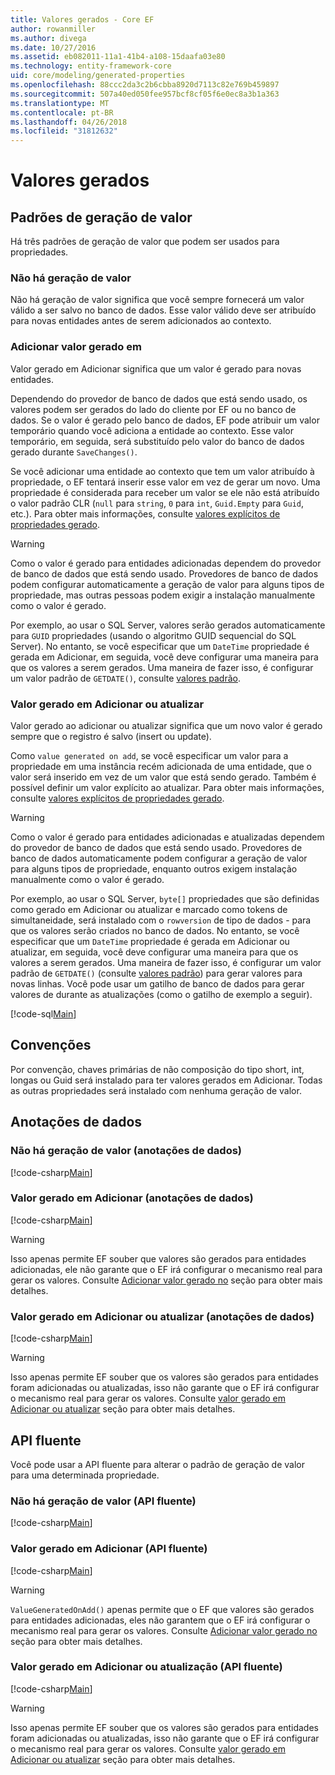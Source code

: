 ```yaml
---
title: Valores gerados - Core EF
author: rowanmiller
ms.author: divega
ms.date: 10/27/2016
ms.assetid: eb082011-11a1-41b4-a108-15daafa03e80
ms.technology: entity-framework-core
uid: core/modeling/generated-properties
ms.openlocfilehash: 88ccc2da3c2b6cbba8920d7113c82e769b459897
ms.sourcegitcommit: 507a40ed050fee957bcf8cf05f6e0ec8a3b1a363
ms.translationtype: MT
ms.contentlocale: pt-BR
ms.lasthandoff: 04/26/2018
ms.locfileid: "31812632"
---
```

# <a name="generated-values"></a>Valores gerados

## <a name="value-generation-patterns"></a>Padrões de geração de valor

Há três padrões de geração de valor que podem ser usados para propriedades.

### <a name="no-value-generation"></a>Não há geração de valor

Não há geração de valor significa que você sempre fornecerá um valor válido a ser salvo no banco de dados. Esse valor válido deve ser atribuído para novas entidades antes de serem adicionados ao contexto.

### <a name="value-generated-on-add"></a>Adicionar valor gerado em

Valor gerado em Adicionar significa que um valor é gerado para novas entidades.

Dependendo do provedor de banco de dados que está sendo usado, os valores podem ser gerados do lado do cliente por EF ou no banco de dados. Se o valor é gerado pelo banco de dados, EF pode atribuir um valor temporário quando você adiciona a entidade ao contexto. Esse valor temporário, em seguida, será substituído pelo valor do banco de dados gerado durante `SaveChanges()`.

Se você adicionar uma entidade ao contexto que tem um valor atribuído à propriedade, o EF tentará inserir esse valor em vez de gerar um novo. Uma propriedade é considerada para receber um valor se ele não está atribuído o valor padrão CLR (`null` para `string`, `0` para `int`, `Guid.Empty` para `Guid`, etc.). Para obter mais informações, consulte [valores explícitos de propriedades gerado](../saving/explicit-values-generated-properties.md).

> [!WARNING]  
> Como o valor é gerado para entidades adicionadas dependem do provedor de banco de dados que está sendo usado. Provedores de banco de dados podem configurar automaticamente a geração de valor para alguns tipos de propriedade, mas outras pessoas podem exigir a instalação manualmente como o valor é gerado.
>
> Por exemplo, ao usar o SQL Server, valores serão gerados automaticamente para `GUID` propriedades (usando o algoritmo GUID sequencial do SQL Server). No entanto, se você especificar que um `DateTime` propriedade é gerada em Adicionar, em seguida, você deve configurar uma maneira para que os valores a serem gerados. Uma maneira de fazer isso, é configurar um valor padrão de `GETDATE()`, consulte [valores padrão](relational/default-values.md).

### <a name="value-generated-on-add-or-update"></a>Valor gerado em Adicionar ou atualizar

Valor gerado ao adicionar ou atualizar significa que um novo valor é gerado sempre que o registro é salvo (insert ou update).

Como `value generated on add`, se você especificar um valor para a propriedade em uma instância recém adicionada de uma entidade, que o valor será inserido em vez de um valor que está sendo gerado. Também é possível definir um valor explícito ao atualizar. Para obter mais informações, consulte [valores explícitos de propriedades gerado](../saving/explicit-values-generated-properties.md).

> [!WARNING]
> Como o valor é gerado para entidades adicionadas e atualizadas dependem do provedor de banco de dados que está sendo usado. Provedores de banco de dados automaticamente podem configurar a geração de valor para alguns tipos de propriedade, enquanto outros exigem instalação manualmente como o valor é gerado.
> 
> Por exemplo, ao usar o SQL Server, `byte[]` propriedades que são definidas como gerado em Adicionar ou atualizar e marcado como tokens de simultaneidade, será instalado com o `rowversion` de tipo de dados - para que os valores serão criados no banco de dados. No entanto, se você especificar que um `DateTime` propriedade é gerada em Adicionar ou atualizar, em seguida, você deve configurar uma maneira para que os valores a serem gerados. Uma maneira de fazer isso, é configurar um valor padrão de `GETDATE()` (consulte [valores padrão](relational/default-values.md)) para gerar valores para novas linhas. Você pode usar um gatilho de banco de dados para gerar valores de durante as atualizações (como o gatilho de exemplo a seguir).
> 
> [!code-sql[Main](../../../samples/core/Modeling/FluentAPI/Samples/ValueGeneratedOnAddOrUpdate.sql)]

## <a name="conventions"></a>Convenções

Por convenção, chaves primárias de não composição do tipo short, int, longas ou Guid será instalado para ter valores gerados em Adicionar. Todas as outras propriedades será instalado com nenhuma geração de valor.

## <a name="data-annotations"></a>Anotações de dados

### <a name="no-value-generation-data-annotations"></a>Não há geração de valor (anotações de dados)

[!code-csharp[Main](../../../samples/core/Modeling/DataAnnotations/Samples/ValueGeneratedNever.cs#Sample)]

### <a name="value-generated-on-add-data-annotations"></a>Valor gerado em Adicionar (anotações de dados)

[!code-csharp[Main](../../../samples/core/Modeling/DataAnnotations/Samples/ValueGeneratedOnAdd.cs#Sample)]

> [!WARNING]  
> Isso apenas permite EF souber que valores são gerados para entidades adicionadas, ele não garante que o EF irá configurar o mecanismo real para gerar os valores. Consulte [Adicionar valor gerado no](#value-generated-on-add) seção para obter mais detalhes.

### <a name="value-generated-on-add-or-update-data-annotations"></a>Valor gerado em Adicionar ou atualizar (anotações de dados)

[!code-csharp[Main](../../../samples/core/Modeling/DataAnnotations/Samples/ValueGeneratedOnAddOrUpdate.cs#Sample)]

> [!WARNING]  
> Isso apenas permite EF souber que os valores são gerados para entidades foram adicionadas ou atualizadas, isso não garante que o EF irá configurar o mecanismo real para gerar os valores. Consulte [valor gerado em Adicionar ou atualizar](#value-generated-on-add-or-update) seção para obter mais detalhes.

## <a name="fluent-api"></a>API fluente

Você pode usar a API fluente para alterar o padrão de geração de valor para uma determinada propriedade.

### <a name="no-value-generation-fluent-api"></a>Não há geração de valor (API fluente)

[!code-csharp[Main](../../../samples/core/Modeling/FluentAPI/Samples/ValueGeneratedNever.cs#Sample)]

### <a name="value-generated-on-add-fluent-api"></a>Valor gerado em Adicionar (API fluente)

[!code-csharp[Main](../../../samples/core/Modeling/FluentAPI/Samples/ValueGeneratedOnAdd.cs#Sample)]

> [!WARNING]  
> `ValueGeneratedOnAdd()` apenas permite que o EF que valores são gerados para entidades adicionadas, eles não garantem que o EF irá configurar o mecanismo real para gerar os valores.  Consulte [Adicionar valor gerado no](#value-generated-on-add) seção para obter mais detalhes.

### <a name="value-generated-on-add-or-update-fluent-api"></a>Valor gerado em Adicionar ou atualização (API fluente)

[!code-csharp[Main](../../../samples/core/Modeling/FluentAPI/Samples/ValueGeneratedOnAddOrUpdate.cs#Sample)]

> [!WARNING]  
> Isso apenas permite EF souber que os valores são gerados para entidades foram adicionadas ou atualizadas, isso não garante que o EF irá configurar o mecanismo real para gerar os valores. Consulte [valor gerado em Adicionar ou atualizar](#value-generated-on-add-or-update) seção para obter mais detalhes.
